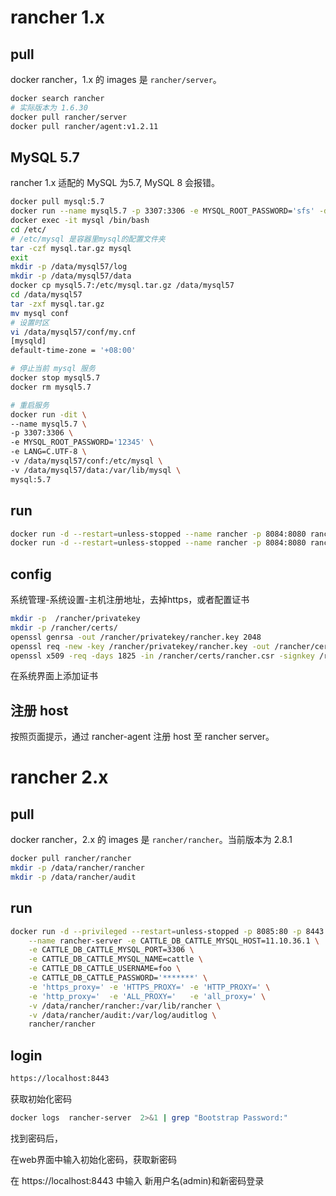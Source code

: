 # rancher 1.x

##  pull

docker rancher，1.x 的 images 是 `rancher/server`。

```sh
docker search rancher
# 实际版本为 1.6.30
docker pull rancher/server
docker pull rancher/agent:v1.2.11

```

##  MySQL 5.7

rancher 1.x 适配的 MySQL 为5.7, MySQL 8 会报错。

```sh
docker pull mysql:5.7
docker run --name mysql5.7 -p 3307:3306 -e MYSQL_ROOT_PASSWORD='sfs' -d mysql:5.7
docker exec -it mysql /bin/bash
cd /etc/
# /etc/mysql 是容器里mysql的配置文件夹
tar -czf mysql.tar.gz mysql
exit
mkdir -p /data/mysql57/log
mkdir -p /data/mysql57/data
docker cp mysql5.7:/etc/mysql.tar.gz /data/mysql57
cd /data/mysql57
tar -zxf mysql.tar.gz
mv mysql conf
# 设置时区
vi /data/mysql57/conf/my.cnf
[mysqld]
default-time-zone = '+08:00'

# 停止当前 mysql 服务
docker stop mysql5.7
docker rm mysql5.7

# 重启服务
docker run -dit \
--name mysql5.7 \
-p 3307:3306 \
-e MYSQL_ROOT_PASSWORD='12345' \
-e LANG=C.UTF-8 \
-v /data/mysql57/conf:/etc/mysql \
-v /data/mysql57/data:/var/lib/mysql \
mysql:5.7
```



##  run

```sh
docker run -d --restart=unless-stopped --name rancher -p 8084:8080 rancher/server --db-host 11.10.36.1 --db-port 3307 --db-user root --db-pass 'du1124WXczZ!l1#a' --db-name cattle
docker run -d --restart=unless-stopped --name rancher -p 8084:8080 rancher:1.6.30 --db-host 11.10.36.1 --db-port 3307 --db-user root --db-pass 'du1124WXczZ!l1#a' --db-name cattle
```

##  config

系统管理-系统设置-主机注册地址，去掉https，或者配置证书

```sh
mkdir -p  /rancher/privatekey       
mkdir -p /rancher/certs/
openssl genrsa -out /rancher/privatekey/rancher.key 2048  
openssl req -new -key /rancher/privatekey/rancher.key -out /rancher/certs/rancher.csr   #需要输入证书信息,随便填就行
openssl x509 -req -days 1825 -in /rancher/certs/rancher.csr -signkey /rancher/privatekey/rancher.key -out /rancher/certs/rancher.crt  
```

在系统界面上添加证书

##  注册 host

按照页面提示，通过 rancher-agent 注册 host 至 rancher server。

# rancher 2.x

##  pull

docker rancher，2.x 的 images 是 `rancher/rancher`。当前版本为 2.8.1

```sh
docker pull rancher/rancher
mkdir -p /data/rancher/rancher
mkdir -p /data/rancher/audit
```

##  run

```sh
docker run -d --privileged --restart=unless-stopped -p 8085:80 -p 8443:443 \
  	--name rancher-server -e CATTLE_DB_CATTLE_MYSQL_HOST=11.10.36.1 \
	-e CATTLE_DB_CATTLE_MYSQL_PORT=3306 \
  	-e CATTLE_DB_CATTLE_MYSQL_NAME=cattle \
  	-e CATTLE_DB_CATTLE_USERNAME=foo \
  	-e CATTLE_DB_CATTLE_PASSWORD='*******' \
  	-e 'https_proxy=' -e 'HTTPS_PROXY=' -e 'HTTP_PROXY=' \
	-e 'http_proxy='  -e 'ALL_PROXY='   -e 'all_proxy=' \
  	-v /data/rancher/rancher:/var/lib/rancher \
	-v /data/rancher/audit:/var/log/auditlog \
  	rancher/rancher
```

## login

```sh
https://localhost:8443
```

获取初始化密码

```sh
docker logs  rancher-server  2>&1 | grep "Bootstrap Password:"
```

找到密码后，

在web界面中输入初始化密码，获取新密码

在 https://localhost:8443 中输入 新用户名(admin)和新密码登录

